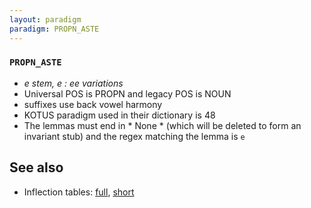 ```yaml
---
layout: paradigm
paradigm: PROPN_ASTE
---
```

### ` PROPN_ASTE `

* _e stem, e : ee variations_
* Universal POS is PROPN and legacy POS is NOUN
* suffixes use back vowel harmony
* KOTUS paradigm used in their dictionary is 48
* The lemmas must end in * None * (which will be deleted to form an invariant stub) and the regex matching the lemma is ` e `

## See also

* Inflection tables: [full](gen/A/Aste.html), [short](gen/A/Aste_wikt.html)

